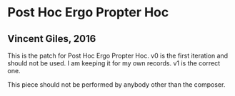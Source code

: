 # Post Hoc Ergo Propter Hoc
## Vincent Giles, 2016

This is the patch for Post Hoc Ergo Propter Hoc. v0 is the first iteration and should not be used. I am keeping it for my own records. v1 is the correct one.

This piece should not be performed by anybody other than the composer.